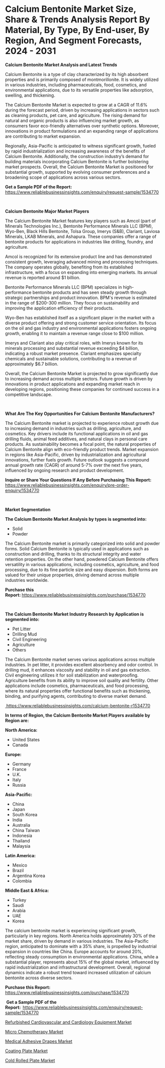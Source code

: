 <p><h1>Calcium Bentonite Market Size, Share & Trends Analysis Report By Material, By Type, By End-user, By Region, And Segment Forecasts, 2024 - 2031</h1></p><p><strong>Calcium Bentonite Market Analysis and Latest Trends</strong></p>
<p><p>Calcium Bentonite is a type of clay characterized by its high absorbent properties and is primarily composed of montmorillonite. It is widely utilized in various industries, including pharmaceuticals, food, cosmetics, and environmental applications, due to its versatile properties like adsorption, swelling, and thickening. </p><p>The Calcium Bentonite Market is expected to grow at a CAGR of 11.6% during the forecast period, driven by increasing applications in sectors such as cleaning products, pet care, and agriculture. The rising demand for natural and organic products is also influencing market growth, as consumers favor eco-friendly alternatives over synthetic options. Moreover, innovations in product formulations and an expanding range of applications are contributing to market expansion.</p><p>Regionally, Asia-Pacific is anticipated to witness significant growth, fueled by rapid industrialization and increasing awareness of the benefits of Calcium Bentonite. Additionally, the construction industry’s demand for building materials incorporating Calcium Bentonite is further bolstering market prospects. Overall, the Calcium Bentonite Market is positioned for substantial growth, supported by evolving consumer preferences and a broadening scope of applications across various sectors.</p></p>
<p><strong>Get a Sample PDF of the Report:&nbsp;</strong> <a href="https://www.reliablebusinessinsights.com/enquiry/request-sample/1534770?utm_campaign=57&utm_medium=2&utm_source=Github&utm_content=ia&utm_term=09112024&utm_id=calcium-bentonite">https://www.reliablebusinessinsights.com/enquiry/request-sample/1534770</a></p>
<p>&nbsp;</p>
<p><strong>Calcium Bentonite Major Market Players</strong></p>
<p><p>The Calcium Bentonite Market features key players such as Amcol (part of Minerals Technologies Inc.), Bentonite Performance Minerals LLC (BPM), Wyo-Ben, Black Hills Bentonite, Tolsa Group, Imerys (S&B), Clariant, Laviosa Minerals, LKAB Minerals, and Ashapura. These companies offer a range of bentonite products for applications in industries like drilling, foundry, and agriculture.</p><p>Amcol is recognized for its extensive product line and has demonstrated consistent growth, leveraging advanced mining and processing techniques. The company operates globally, benefiting from its established infrastructure, with a focus on expanding into emerging markets. Its annual revenue is reported around $1 billion.</p><p>Bentonite Performance Minerals LLC (BPM) specializes in high-performance bentonite products and has seen steady growth through strategic partnerships and product innovation. BPM's revenue is estimated in the range of $200-300 million. They focus on sustainability and improving the application efficiency of their products.</p><p>Wyo-Ben has established itself as a significant player in the market with a diverse product offering and strong customer service orientation. Its focus on the oil and gas industry and environmental applications fosters ongoing growth, enabling it to maintain a revenue range close to $100 million.</p><p>Imerys and Clariant also play critical roles, with Imerys known for its minerals processing and substantial revenue exceeding $4 billion, indicating a robust market presence. Clariant emphasizes specialty chemicals and sustainable solutions, contributing to a revenue of approximately $6.7 billion.</p><p>Overall, the Calcium Bentonite Market is projected to grow significantly due to increasing demand across multiple sectors. Future growth is driven by innovations in product applications and expanding market reach in developing regions, positioning these companies for continued success in a competitive landscape.</p></p>
<p>&nbsp;</p>
<p><strong>What Are The Key Opportunities For Calcium Bentonite Manufacturers?</strong></p>
<p><p>The Calcium Bentonite market is projected to experience robust growth due to increasing demand in industries such as drilling, agriculture, and cosmetics. Key drivers include its functional applications in oil and gas drilling fluids, animal feed additives, and natural clays in personal care products. As sustainability becomes a focal point, the natural properties of Calcium Bentonite align with eco-friendly product trends. Market expansion in regions like Asia-Pacific, driven by industrialization and agricultural innovations, further fuels growth. Future outlook suggests a compound annual growth rate (CAGR) of around 5-7% over the next five years, influenced by ongoing research and product development.</p></p>
<p><strong>Inquire or Share Your Questions If Any Before Purchasing This Report:</strong> <a href="https://www.reliablebusinessinsights.com/enquiry/pre-order-enquiry/1534770?utm_campaign=57&utm_medium=2&utm_source=Github&utm_content=ia&utm_term=09112024&utm_id=calcium-bentonite">https://www.reliablebusinessinsights.com/enquiry/pre-order-enquiry/1534770</a></p>
<p>&nbsp;</p>
<p><strong>Market Segmentation</strong></p>
<p><strong>The Calcium Bentonite Market Analysis by types is segmented into:</strong></p>
<p><ul><li>Solid</li><li>Powder</li></ul></p>
<p><p>The Calcium Bentonite market is primarily categorized into solid and powder forms. Solid Calcium Bentonite is typically used in applications such as construction and drilling, thanks to its structural integrity and water retention properties. On the other hand, powdered Calcium Bentonite offers versatility in various applications, including cosmetics, agriculture, and food processing, due to its fine particle size and easy dispersion. Both forms are valued for their unique properties, driving demand across multiple industries worldwide.</p></p>
<p><strong>Purchase this Report:&nbsp;</strong><a href="https://www.reliablebusinessinsights.com/purchase/1534770?utm_campaign=57&utm_medium=2&utm_source=Github&utm_content=ia&utm_term=09112024&utm_id=calcium-bentonite">https://www.reliablebusinessinsights.com/purchase/1534770</a></p>
<p>&nbsp;</p>
<p><strong>The Calcium Bentonite Market Industry Research by Application is segmented into:</strong></p>
<p><ul><li>Pet Litter</li><li>Drilling Mud</li><li>Civil Engineering</li><li>Agriculture</li><li>Others</li></ul></p>
<p><p>The Calcium Bentonite market serves various applications across multiple industries. In pet litter, it provides excellent absorbency and odor control. In drilling mud, it enhances viscosity and stability in oil and gas extraction. Civil engineering utilizes it for soil stabilization and waterproofing. Agriculture benefits from its ability to improve soil quality and fertility. Other applications include cosmetics, pharmaceuticals, and food processing, where its natural properties offer functional benefits such as thickening, binding, and purifying agents, contributing to diverse market demand.</p></p>
<p><a href="https://www.reliablebusinessinsights.com/calcium-bentonite-r1534770?utm_campaign=57&utm_medium=2&utm_source=Github&utm_content=ia&utm_term=09112024&utm_id=calcium-bentonite">&nbsp;https://www.reliablebusinessinsights.com/calcium-bentonite-r1534770</a></p>
<p><strong>In terms of Region, the Calcium Bentonite Market Players available by Region are:</strong></p>
<p>
    <p> <strong> North America: </strong>
        <ul>
            <li>United States</li>
            <li>Canada</li>
        </ul>
        </p> 
    <p> <strong> Europe: </strong>
        <ul>
            <li>Germany</li>
            <li>France</li>
            <li>U.K.</li>
            <li>Italy</li>
            <li>Russia</li>
        </ul>
        </p> 
    <p> <strong> Asia-Pacific: </strong>
        <ul>
            <li>China</li>
            <li>Japan</li>
            <li>South Korea</li>
            <li>India</li>
            <li>Australia</li>
            <li>China Taiwan</li>
            <li>Indonesia</li>
            <li>Thailand</li>
            <li>Malaysia</li>
        </ul>
        </p> 
    <p> <strong> Latin America: </strong>
        <ul>
            <li>Mexico</li>
            <li>Brazil</li>
            <li>Argentina Korea</li>
            <li>Colombia</li>
        </ul>
        </p> 
    <p> <strong> Middle East & Africa: </strong>
        <ul>
            <li>Turkey</li>
            <li>Saudi</li>
            <li>Arabia</li>
            <li>UAE</li>
            <li>Korea</li>
        </ul>
    </p>
    </p>
<p><p>The calcium bentonite market is experiencing significant growth, particularly in key regions. North America holds approximately 30% of the market share, driven by demand in various industries. The Asia-Pacific region, anticipated to dominate with a 35% share, is propelled by industrial expansion in countries like China. Europe accounts for around 20%, reflecting steady consumption in environmental applications. China, while a substantial player, represents about 15% of the global market, influenced by rapid industrialization and infrastructural development. Overall, regional dynamics indicate a robust trend toward increased utilization of calcium bentonite across diverse sectors.</p></p>
<p><strong>Purchase this Report: </strong><a href="https://www.reliablebusinessinsights.com/purchase/1534770?utm_campaign=57&utm_medium=2&utm_source=Github&utm_content=ia&utm_term=09112024&utm_id=calcium-bentonite">https://www.reliablebusinessinsights.com/purchase/1534770</a></p>
<p>&nbsp;<strong>Get a Sample PDF of the Report:&nbsp;&nbsp;</strong><a href="https://www.reliablebusinessinsights.com/enquiry/request-sample/1534770?utm_campaign=57&utm_medium=2&utm_source=Github&utm_content=ia&utm_term=09112024&utm_id=calcium-bentonite">https://www.reliablebusinessinsights.com/enquiry/request-sample/1534770</a></p>
<p><strong></strong></p>
<p><p><a href="https://issuu.com/reportprime-2/docs/refurbished-cardiovascular-and-card_bd94c72db27c6d?utm_campaign=57&utm_medium=2&utm_source=Github&utm_content=ia&utm_term=09112024&utm_id=calcium-bentonite">Refurbished Cardiovascular and Cardiology Equipment Market</a></p><p><a href="https://issuu.com/reportprime-2/docs/micro-chemotherapy-market-size-2030_c75da84599d7e1?utm_campaign=57&utm_medium=2&utm_source=Github&utm_content=ia&utm_term=09112024&utm_id=calcium-bentonite">Micro Chemotherapy Market</a></p><p><a href="https://issuu.com/reportprime-2/docs/medical-adhesive-drapes-market-size_d59648ca963507?utm_campaign=57&utm_medium=2&utm_source=Github&utm_content=ia&utm_term=09112024&utm_id=calcium-bentonite">Medical Adhesive Drapes Market</a></p><p><a href="https://github.com/tenoreduwagley4rt/Market-Research-Report-List-1/blob/main/coating-plate-market.md?utm_campaign=57&utm_medium=2&utm_source=Github&utm_content=ia&utm_term=09112024&utm_id=calcium-bentonite">Coating Plate Market</a></p><p><a href="https://github.com/diedrer4btm/Market-Research-Report-List-1/blob/main/cold-rolled-plate-market.md?utm_campaign=57&utm_medium=2&utm_source=Github&utm_content=ia&utm_term=09112024&utm_id=calcium-bentonite">Cold Rolled Plate Market</a></p></p>
